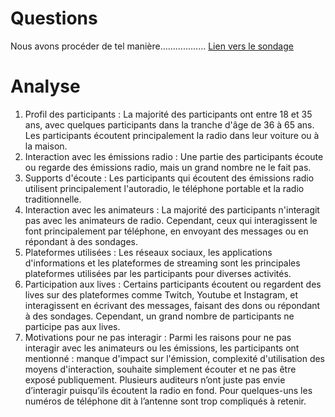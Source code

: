 # Questions

Nous avons procéder de tel manière………………
[Lien vers le sondage](https://forms.gle/abVphytb3sAKQpKp8)

# Analyse

1. Profil des participants : La majorité des participants ont entre 18 et 35 ans, avec quelques participants dans la tranche d'âge de 36 à 65 ans. Les participants écoutent principalement la radio dans leur voiture ou à la maison.
2. Interaction avec les émissions radio : Une partie des participants écoute ou regarde des émissions radio, mais un grand nombre ne le fait pas.
3. Supports d'écoute : Les participants qui écoutent des émissions radio utilisent principalement l'autoradio, le téléphone portable et la radio traditionnelle.
4. Interaction avec les animateurs : La majorité des participants n'interagit pas avec les animateurs de radio. Cependant, ceux qui interagissent le font principalement par téléphone, en envoyant des messages ou en répondant à des sondages.
5. Plateformes utilisées : Les réseaux sociaux, les applications d'informations et les plateformes de streaming sont les principales plateformes utilisées par les participants pour diverses activités.
6. Participation aux lives : Certains participants écoutent ou regardent des lives sur des plateformes comme Twitch, Youtube et Instagram, et interagissent en écrivant des messages, faisant des dons ou répondant à des sondages. Cependant, un grand nombre de participants ne participe pas aux lives.
7. Motivations pour ne pas interagir : Parmi les raisons pour ne pas interagir avec les animateurs ou les émissions, les participants ont mentionné : manque d'impact sur l'émission, complexité d'utilisation des moyens d'interaction, souhaite simplement écouter et ne pas être exposé publiquement. Plusieurs auditeurs n’ont juste pas envie d’interagir puisqu’ils écoutent la radio en fond. Pour quelques-uns les numéros de téléphone dit à l’antenne sont trop compliqués à retenir.